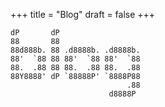 +++
title = "Blog"
draft = false
+++

```ascii
dP       dP
88       88
88d888b. 88 .d8888b. .d8888b.
88'  `88 88 88'  `88 88'  `88
88.  .88 88 88.  .88 88.  .88
88Y8888' dP `88888P' `8888P88
                          .88
                      d8888P
```

